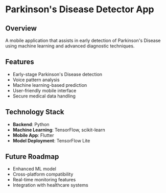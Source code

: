 # Parkinson's Disease Detector App

## Overview
A mobile application that assists in early detection of Parkinson's Disease using machine learning and advanced diagnostic techniques.

## Features
- Early-stage Parkinson's Disease detection
- Voice pattern analysis
- Machine learning-based prediction
- User-friendly mobile interface
- Secure medical data handling

## Technology Stack
- **Backend**: Python
- **Machine Learning**: TensorFlow, scikit-learn
- **Mobile App**: Flutter
- **Model Deployment**: TensorFlow Lite


## Future Roadmap
- Enhanced ML model
- Cross-platform compatibility
- Real-time monitoring features
- Integration with healthcare systems
